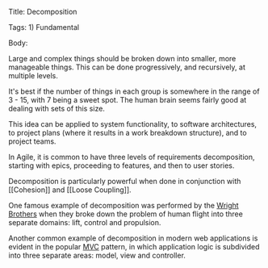 Title:  Decomposition

Tags:   1) Fundamental

Body:   
 
Large and complex things should be broken down into smaller, more manageable things. This can be done progressively, and recursively, at multiple levels.

It's best if the number of things in each group is somewhere in the range of 3 - 15, with 7 being a sweet spot. The human brain seems fairly good at dealing with sets of this size.

This idea can be applied to system functionality, to software architectures, to project plans (where it results in a work breakdown structure), and to project teams.

In Agile, it is common to have three levels of requirements decomposition, starting with epics, proceeding to features, and then to user stories. 

Decomposition is particularly powerful when done in conjunction with [[Cohesion]] and [[Loose Coupling]]. 

One famous example of decomposition was performed by the [Wright Brothers][wrights] when they broke down the problem of human flight into three separate domains: lift, control and propulsion. 

Another common example of decomposition in modern web applications is evident in the popular [MVC][] pattern, in which application logic is subdivided into three separate areas: model, view and controller. 

[mvc]: https://en.wikipedia.org/wiki/Model–view–controller
[wrights]: http://www.nytimes.com/2003/12/09/news/earliest-days-takeoff-how-the-wright-brothers-did-what-no-one-else-could.html?pagewanted=all

